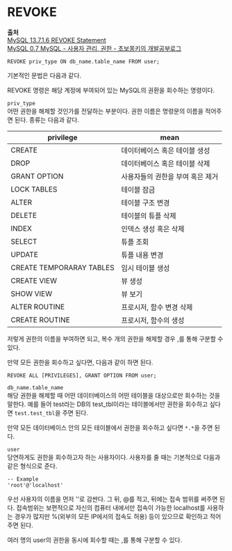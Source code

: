# REVOKE
  
**출처**  
<a href = "https://dev.mysql.com/doc/refman/5.6/en/revoke.html" target = "_blank">MySQL 13.7.1.6 REVOKE Statement</a>  
<a href = "https://wayhome25.github.io/mysql/2017/03/23/mysql-11-user-setting/" target = "_blank">MySQL 0.7 MySQL - 사용자 관리, 권한 - 초보몽키의 개발공부로그</a>  
  
	REVOKE priv_type ON db_name.table_name FROM user;
  
기본적인 문법은 다음과 같다.  
  
REVOKE 명령은 해당 계정에 부여되어 있는 MySQL의 권환을 회수하는 명령이다.  
  
`priv_type`  
어떤 권한을 해제할 것인가를 전달하는 부분이다. 권한 이름은 명령문의 이름을 적어주면 된다. 종류는 다음과 같다.  
  
privilege | mean
----------|-------
CREATE | 데이터베이스 혹은 테이블 생성
DROP | 데이터베이스 혹은 테이블 삭제
GRANT OPTION | 사용자들의 권한을 부여 혹은 제거
LOCK TABLES | 테이블 잠금
ALTER | 테이블 구조 변경
DELETE | 테이블의 튜플 삭제
INDEX | 인덱스 생성 혹은 삭제
SELECT | 튜플 조회
UPDATE | 튜플 내용 변경
CREATE TEMPORARAY TABLES | 임시 테이블 생성
CREATE VIEW | 뷰 생성
SHOW VIEW | 뷰 보기
ALTER ROUTINE | 프로시저, 함수 변경 삭제
CREATE ROUTINE | 프로시저, 함수의 생성
  
저렇게 권한의 이름을 부여하면 되고, 복수 개의 권한을 해제할 경우 ,를 통해 구분할 수 있다.  
  
만약 모든 권한을 회수하고 싶다면, 다음과 같이 하면 된다.  
  
	REVOKE ALL [PRIVILEGES], GRANT OPTION FROM user;
  
`db_name.table_name`  
해당 권한을 해제할 때 어떤 데이터베이스의 어떤 테이블을 대상으로만 회수하는 것을 말한다. 예를 들어 test라는 DB의 test_tbl이라는 테이블에서만 권한을 회수하고 싶다면 `test.test_tbl`을 주면 된다.  
  
만약 모든 데이터베이스 안의 모든 테이블에서 권한을 회수하고 싶다면 `*.*`을 주면 된다.  
  
`user`  
당연하게도 권한을 회수하고자 하는 사용자이다. 사용자를 줄 때는 기본적으로 다음과 같은 형식으로 준다.  
  
	-- Example
	'root'@'localhost'
  
우선 사용자의 이름을 먼저 ''로 감싼다. 그 뒤, @를 적고, 뒤에는 접속 범위를 써주면 된다. 접속범위는 보편적으로 자신의 컴퓨터 내에서만 접속이 가능한 localhost를 사용하는 경우가 많지만 %(외부의 모든 IP에서의 접속도 허용) 등이 있으므로 확인하고 적어주면 된다.  
  
여러 명의 user의 권한을 동시에 회수할 때는 ,를 통해 구분할 수 있다.  
